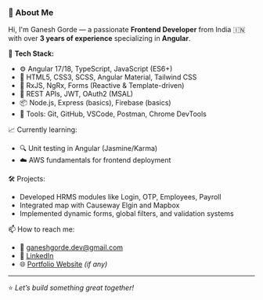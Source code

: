 ### 👋 About Me

Hi, I'm Ganesh Gorde — a passionate **Frontend Developer** from India 🇮🇳 with over **3 years of experience** specializing in **Angular**.

🔧 **Tech Stack:**
- ⚙️ Angular 17/18, TypeScript, JavaScript (ES6+)
- 🎨 HTML5, CSS3, SCSS, Angular Material, Tailwind CSS
- 🧪 RxJS, NgRx, Forms (Reactive & Template-driven)
- 🔗 REST APIs, JWT, OAuth2 (MSAL)
- 📦 Node.js, Express (basics), Firebase (basics)
- 🧰 Tools: Git, GitHub, VSCode, Postman, Chrome DevTools

📈 Currently learning:
- 🔍 Unit testing in Angular (Jasmine/Karma)
- ☁️ AWS fundamentals for frontend deployment

🛠️ Projects:
- Developed HRMS modules like Login, OTP, Employees, Payroll
- Integrated map with Causeway Elgin and Mapbox
- Implemented dynamic forms, global filters, and validation systems

📫 How to reach me:
- 📧 ganeshgorde.dev@gmail.com
- 💼 [LinkedIn](https://www.linkedin.com/in/ganesh-gorde)
- 🌐 [Portfolio Website](https://your-portfolio.com) *(if any)*

---

⭐ *Let’s build something great together!*
